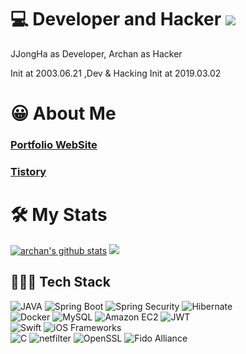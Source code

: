 # 💻 Developer and Hacker [![](https://img.shields.io/static/v1?label=Sponsor&message=%E2%9D%A4&logo=GitHub&color=%23fe8e86)](https://github.com/sponsors/archan0621)

JJongHa as Developer, Archan as Hacker

Init at 2003.06.21 ,Dev & Hacking Init at 2019.03.02

# 😀 About Me

### [Portfolio WebSite](https://archan0621.github.io/)
### [Tistory](https://archanwriteup.tistory.com/)

# 🛠 My Stats
[![archan's github stats](https://github-readme-stats.vercel.app/api?username=archan0621)](https://github.com/anuraghazra/github-readme-stats)
<a href="https://opgc.me/#/users/archan0621" target="_blank"><img src="https://api.opgc.me/githubs/users/archan0621/tag/?theme=basic" /></a>
## 👩🏻‍💻 Tech Stack 

<div>
<img alt="JAVA" src="https://img.shields.io/badge/JAVA-007396?style=for-the-badge&logo=java&logoColor=white">
<img alt="Spring Boot" src ="https://img.shields.io/badge/Spring Boot-6DB33F.svg?&style=for-the-badge&logo=SpringBoot&logoColor=white"/>
<img alt="Spring Security" src ="https://img.shields.io/badge/Spring Security-6DB33F.svg?&style=for-the-badge&logo=SpringSecurity&logoColor=white"/>
<img alt="Hibernate" src ="https://img.shields.io/badge/hibernate-59666C.svg?&style=for-the-badge&logo=hibernate&logoColor=white"/>
</div>
<div>
<img alt="Docker" src ="https://img.shields.io/badge/Docker-2496ED.svg?&style=for-the-badge&logo=Docker&logoColor=white"/>
<img alt="MySQL" src ="https://img.shields.io/badge/MySQL-4479A1.svg?&style=for-the-badge&logo=MySQL&logoColor=white"/>
<img alt="Amazon EC2" src ="https://img.shields.io/badge/Amazon EC2-FF9900.svg?&style=for-the-badge&logo=AmazonEC2&logoColor=white"/>
<img alt="JWT" src ="https://img.shields.io/badge/jsonwebtokens-000000.svg?&style=for-the-badge&logo=jsonwebtokens&logoColor=white"/> 
</div>

<div>
<img alt="Swift" src ="https://img.shields.io/badge/Swift-F05138.svg?&style=for-the-badge&logo=Swift&logoColor=white"/>
<img alt="iOS Frameworks" src ="https://img.shields.io/badge/ios-000000.svg?&style=for-the-badge&logo=iOS&logoColor=white"/>
</div>

<div>
<img alt="C" src ="https://img.shields.io/badge/C-A8B9CC.svg?&style=for-the-badge&logo=C&logoColor=white"/>
<img alt="netfilter" src ="https://img.shields.io/badge/netfilter-EB844E.svg?&style=for-the-badge&logo=fireship&logoColor=white"/>
<img alt="OpenSSL" src ="https://img.shields.io/badge/openssl-721412.svg?&style=for-the-badge&logo=openssl&logoColor=white"/>
<img alt="Fido Alliance" src ="https://img.shields.io/badge/fidoalliance-FFBF3B.svg?&style=for-the-badge&logo=fidoalliance&logoColor=white"/> 
</div>


